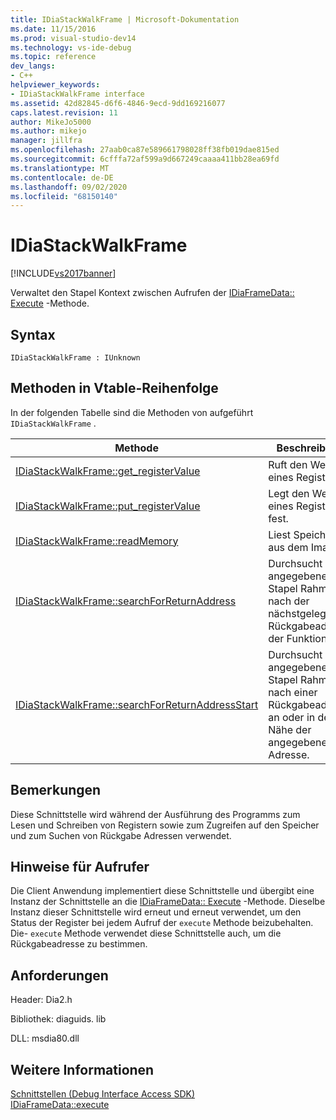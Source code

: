 ```yaml
---
title: IDiaStackWalkFrame | Microsoft-Dokumentation
ms.date: 11/15/2016
ms.prod: visual-studio-dev14
ms.technology: vs-ide-debug
ms.topic: reference
dev_langs:
- C++
helpviewer_keywords:
- IDiaStackWalkFrame interface
ms.assetid: 42d82845-d6f6-4846-9ecd-9dd169216077
caps.latest.revision: 11
author: MikeJo5000
ms.author: mikejo
manager: jillfra
ms.openlocfilehash: 27aab0ca87e589661798028ff38fb019dae815ed
ms.sourcegitcommit: 6cfffa72af599a9d667249caaaa411bb28ea69fd
ms.translationtype: MT
ms.contentlocale: de-DE
ms.lasthandoff: 09/02/2020
ms.locfileid: "68150140"
---
```

# <a name="idiastackwalkframe"></a>IDiaStackWalkFrame
[!INCLUDE[vs2017banner](../../includes/vs2017banner.md)]

Verwaltet den Stapel Kontext zwischen Aufrufen der [IDiaFrameData:: Execute](../../debugger/debug-interface-access/idiaframedata-execute.md) -Methode.  
  
## <a name="syntax"></a>Syntax  
  
```  
IDiaStackWalkFrame : IUnknown  
```  
  
## <a name="methods-in-vtable-order"></a>Methoden in Vtable-Reihenfolge  
 In der folgenden Tabelle sind die Methoden von aufgeführt `IDiaStackWalkFrame` .  
  
|Methode|Beschreibung|  
|------------|-----------------|  
|[IDiaStackWalkFrame::get_registerValue](../../debugger/debug-interface-access/idiastackwalkframe-get-registervalue.md)|Ruft den Wert eines Register ab.|  
|[IDiaStackWalkFrame::put_registerValue](../../debugger/debug-interface-access/idiastackwalkframe-put-registervalue.md)|Legt den Wert eines Register fest.|  
|[IDiaStackWalkFrame::readMemory](../../debugger/debug-interface-access/idiastackwalkframe-readmemory.md)|Liest Speicher aus dem Image.|  
|[IDiaStackWalkFrame::searchForReturnAddress](../../debugger/debug-interface-access/idiastackwalkframe-searchforreturnaddress.md)|Durchsucht den angegebenen Stapel Rahmen nach der nächstgelegenen Rückgabeadresse der Funktion.|  
|[IDiaStackWalkFrame::searchForReturnAddressStart](../../debugger/debug-interface-access/idiastackwalkframe-searchforreturnaddressstart.md)|Durchsucht den angegebenen Stapel Rahmen nach einer Rückgabeadresse an oder in der Nähe der angegebenen Adresse.|  
  
## <a name="remarks"></a>Bemerkungen  
 Diese Schnittstelle wird während der Ausführung des Programms zum Lesen und Schreiben von Registern sowie zum Zugreifen auf den Speicher und zum Suchen von Rückgabe Adressen verwendet.  
  
## <a name="notes-for-callers"></a>Hinweise für Aufrufer  
 Die Client Anwendung implementiert diese Schnittstelle und übergibt eine Instanz der Schnittstelle an die [IDiaFrameData:: Execute](../../debugger/debug-interface-access/idiaframedata-execute.md) -Methode. Dieselbe Instanz dieser Schnittstelle wird erneut und erneut verwendet, um den Status der Register bei jedem Aufruf der `execute` Methode beizubehalten. Die- `execute` Methode verwendet diese Schnittstelle auch, um die Rückgabeadresse zu bestimmen.  
  
## <a name="requirements"></a>Anforderungen  
 Header: Dia2.h  
  
 Bibliothek: diaguids. lib  
  
 DLL: msdia80.dll  
  
## <a name="see-also"></a>Weitere Informationen  
 [Schnittstellen (Debug Interface Access SDK)](../../debugger/debug-interface-access/interfaces-debug-interface-access-sdk.md)   
 [IDiaFrameData::execute](../../debugger/debug-interface-access/idiaframedata-execute.md)
